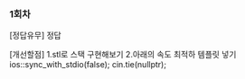 ### 1회차
[정답유무]
정답

[개선할점]
1.stl로 스택 구현해보기
2.아래의 속도 최적하 템플릿 넣기
ios::sync_with_stdio(false);
cin.tie(nullptr);
